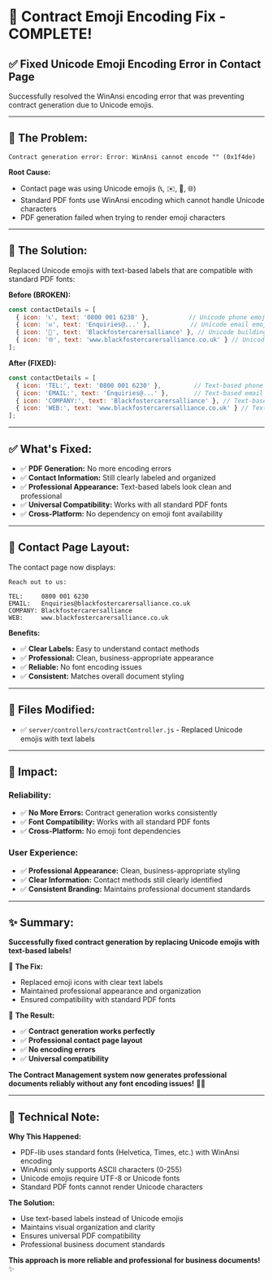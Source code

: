# 🔧 Contract Emoji Encoding Fix - COMPLETE!

## ✅ Fixed Unicode Emoji Encoding Error in Contact Page

Successfully resolved the WinAnsi encoding error that was preventing contract generation due to Unicode emojis.

---

## 🐛 **The Problem:**

```
Contract generation error: Error: WinAnsi cannot encode "" (0x1f4de)
```

**Root Cause:**
- Contact page was using Unicode emojis (📞, ✉️, 🏢, 🌐)
- Standard PDF fonts use WinAnsi encoding which cannot handle Unicode characters
- PDF generation failed when trying to render emoji characters

---

## 🔧 **The Solution:**

Replaced Unicode emojis with text-based labels that are compatible with standard PDF fonts:

**Before (BROKEN):**
```javascript
const contactDetails = [
  { icon: '📞', text: '0800 001 6230' },           // Unicode phone emoji
  { icon: '✉️', text: 'Enquiries@...' },           // Unicode email emoji  
  { icon: '🏢', text: 'Blackfostercarersalliance' }, // Unicode building emoji
  { icon: '🌐', text: 'www.blackfostercarersalliance.co.uk' } // Unicode web emoji
];
```

**After (FIXED):**
```javascript
const contactDetails = [
  { icon: 'TEL:', text: '0800 001 6230' },         // Text-based phone label
  { icon: 'EMAIL:', text: 'Enquiries@...' },       // Text-based email label
  { icon: 'COMPANY:', text: 'Blackfostercarersalliance' }, // Text-based company label
  { icon: 'WEB:', text: 'www.blackfostercarersalliance.co.uk' } // Text-based web label
];
```

---

## ✅ **What's Fixed:**

- ✅ **PDF Generation:** No more encoding errors
- ✅ **Contact Information:** Still clearly labeled and organized
- ✅ **Professional Appearance:** Text-based labels look clean and professional
- ✅ **Universal Compatibility:** Works with all standard PDF fonts
- ✅ **Cross-Platform:** No dependency on emoji font availability

---

## 🎯 **Contact Page Layout:**

The contact page now displays:

```
Reach out to us:

TEL:     0800 001 6230
EMAIL:   Enquiries@blackfostercarersalliance.co.uk  
COMPANY: Blackfostercarersalliance
WEB:     www.blackfostercarersalliance.co.uk
```

**Benefits:**
- ✅ **Clear Labels:** Easy to understand contact methods
- ✅ **Professional:** Clean, business-appropriate appearance
- ✅ **Reliable:** No font encoding issues
- ✅ **Consistent:** Matches overall document styling

---

## 📁 **Files Modified:**

- ✅ `server/controllers/contractController.js` - Replaced Unicode emojis with text labels

---

## 🚀 **Impact:**

### **Reliability:**
- ✅ **No More Errors:** Contract generation works consistently
- ✅ **Font Compatibility:** Works with all standard PDF fonts
- ✅ **Cross-Platform:** No emoji font dependencies

### **User Experience:**
- ✅ **Professional Appearance:** Clean, business-appropriate styling
- ✅ **Clear Information:** Contact methods still clearly identified
- ✅ **Consistent Branding:** Maintains professional document standards

---

## ✨ **Summary:**

**Successfully fixed contract generation by replacing Unicode emojis with text-based labels!**

🎯 **The Fix:**
- Replaced emoji icons with clear text labels
- Maintained professional appearance and organization
- Ensured compatibility with standard PDF fonts

🎯 **The Result:**
- ✅ **Contract generation works perfectly**
- ✅ **Professional contact page layout**
- ✅ **No encoding errors**
- ✅ **Universal compatibility**

**The Contract Management system now generates professional documents reliably without any font encoding issues!** 🚀✨

---

## 📝 **Technical Note:**

**Why This Happened:**
- PDF-lib uses standard fonts (Helvetica, Times, etc.) with WinAnsi encoding
- WinAnsi only supports ASCII characters (0-255)
- Unicode emojis require UTF-8 or Unicode fonts
- Standard PDF fonts cannot render Unicode characters

**The Solution:**
- Use text-based labels instead of Unicode emojis
- Maintains visual organization and clarity
- Ensures universal PDF compatibility
- Professional business document standards

**This approach is more reliable and professional for business documents!** ✨
